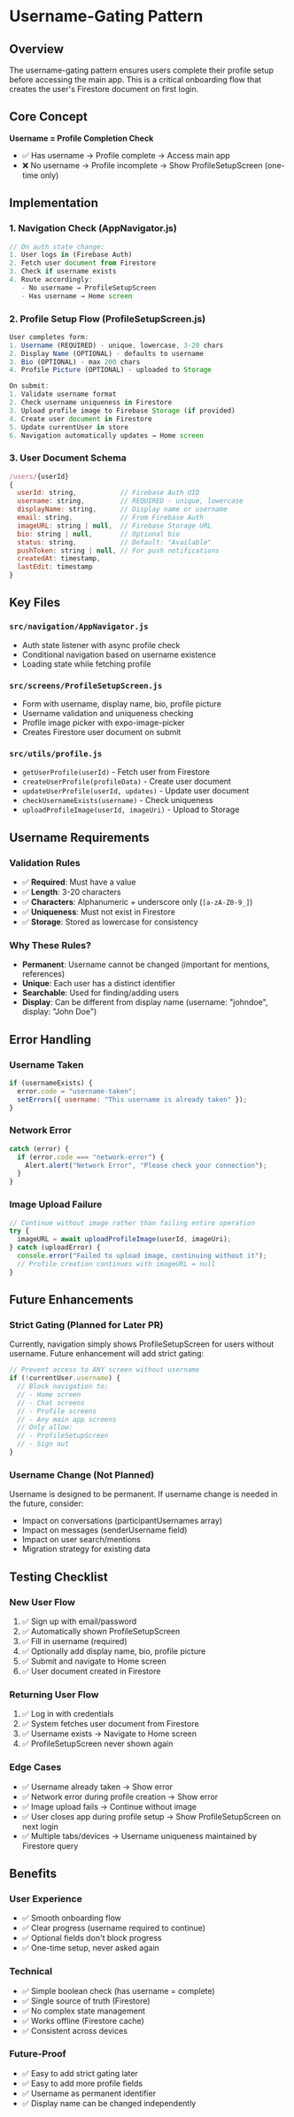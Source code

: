 # Username-Gating Pattern

## Overview

The username-gating pattern ensures users complete their profile setup before accessing the main app. This is a critical onboarding flow that creates the user's Firestore document on first login.

## Core Concept

**Username = Profile Completion Check**

- ✅ Has username → Profile complete → Access main app
- ❌ No username → Profile incomplete → Show ProfileSetupScreen (one-time only)

## Implementation

### 1. Navigation Check (AppNavigator.js)

```javascript
// On auth state change:
1. User logs in (Firebase Auth)
2. Fetch user document from Firestore
3. Check if username exists
4. Route accordingly:
   - No username → ProfileSetupScreen
   - Has username → Home screen
```

### 2. Profile Setup Flow (ProfileSetupScreen.js)

```javascript
User completes form:
1. Username (REQUIRED) - unique, lowercase, 3-20 chars
2. Display Name (OPTIONAL) - defaults to username
3. Bio (OPTIONAL) - max 200 chars
4. Profile Picture (OPTIONAL) - uploaded to Storage

On submit:
1. Validate username format
2. Check username uniqueness in Firestore
3. Upload profile image to Firebase Storage (if provided)
4. Create user document in Firestore
5. Update currentUser in store
6. Navigation automatically updates → Home screen
```

### 3. User Document Schema

```javascript
/users/{userId}
{
  userId: string,           // Firebase Auth UID
  username: string,         // REQUIRED - unique, lowercase
  displayName: string,      // Display name or username
  email: string,            // From Firebase Auth
  imageURL: string | null,  // Firebase Storage URL
  bio: string | null,       // Optional bio
  status: string,           // Default: "Available"
  pushToken: string | null, // For push notifications
  createdAt: timestamp,
  lastEdit: timestamp
}
```

## Key Files

### `src/navigation/AppNavigator.js`

- Auth state listener with async profile check
- Conditional navigation based on username existence
- Loading state while fetching profile

### `src/screens/ProfileSetupScreen.js`

- Form with username, display name, bio, profile picture
- Username validation and uniqueness checking
- Profile image picker with expo-image-picker
- Creates Firestore user document on submit

### `src/utils/profile.js`

- `getUserProfile(userId)` - Fetch user from Firestore
- `createUserProfile(profileData)` - Create user document
- `updateUserProfile(userId, updates)` - Update user document
- `checkUsernameExists(username)` - Check uniqueness
- `uploadProfileImage(userId, imageUri)` - Upload to Storage

## Username Requirements

### Validation Rules

- ✅ **Required**: Must have a value
- ✅ **Length**: 3-20 characters
- ✅ **Characters**: Alphanumeric + underscore only (`[a-zA-Z0-9_]`)
- ✅ **Uniqueness**: Must not exist in Firestore
- ✅ **Storage**: Stored as lowercase for consistency

### Why These Rules?

- **Permanent**: Username cannot be changed (important for mentions, references)
- **Unique**: Each user has a distinct identifier
- **Searchable**: Used for finding/adding users
- **Display**: Can be different from display name (username: "johndoe", display: "John Doe")

## Error Handling

### Username Taken

```javascript
if (usernameExists) {
  error.code = "username-taken";
  setErrors({ username: "This username is already taken" });
}
```

### Network Error

```javascript
catch (error) {
  if (error.code === "network-error") {
    Alert.alert("Network Error", "Please check your connection");
  }
}
```

### Image Upload Failure

```javascript
// Continue without image rather than failing entire operation
try {
  imageURL = await uploadProfileImage(userId, imageUri);
} catch (uploadError) {
  console.error("Failed to upload image, continuing without it");
  // Profile creation continues with imageURL = null
}
```

## Future Enhancements

### Strict Gating (Planned for Later PR)

Currently, navigation simply shows ProfileSetupScreen for users without username. Future enhancement will add strict gating:

```javascript
// Prevent access to ANY screen without username
if (!currentUser.username) {
  // Block navigation to:
  // - Home screen
  // - Chat screens
  // - Profile screens
  // - Any main app screens
  // Only allow:
  // - ProfileSetupScreen
  // - Sign out
}
```

### Username Change (Not Planned)

Username is designed to be permanent. If username change is needed in the future, consider:

- Impact on conversations (participantUsernames array)
- Impact on messages (senderUsername field)
- Impact on user search/mentions
- Migration strategy for existing data

## Testing Checklist

### New User Flow

1. ✅ Sign up with email/password
2. ✅ Automatically shown ProfileSetupScreen
3. ✅ Fill in username (required)
4. ✅ Optionally add display name, bio, profile picture
5. ✅ Submit and navigate to Home screen
6. ✅ User document created in Firestore

### Returning User Flow

1. ✅ Log in with credentials
2. ✅ System fetches user document from Firestore
3. ✅ Username exists → Navigate to Home screen
4. ✅ ProfileSetupScreen never shown again

### Edge Cases

- ✅ Username already taken → Show error
- ✅ Network error during profile creation → Show error
- ✅ Image upload fails → Continue without image
- ✅ User closes app during profile setup → Show ProfileSetupScreen on next login
- ✅ Multiple tabs/devices → Username uniqueness maintained by Firestore query

## Benefits

### User Experience

- ✅ Smooth onboarding flow
- ✅ Clear progress (username required to continue)
- ✅ Optional fields don't block progress
- ✅ One-time setup, never asked again

### Technical

- ✅ Simple boolean check (has username = complete)
- ✅ Single source of truth (Firestore)
- ✅ No complex state management
- ✅ Works offline (Firestore cache)
- ✅ Consistent across devices

### Future-Proof

- ✅ Easy to add strict gating later
- ✅ Easy to add more profile fields
- ✅ Username as permanent identifier
- ✅ Display name can be changed independently
